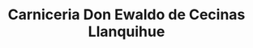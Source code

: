 ---
title: "Carniceria Don Ewaldo de Cecinas Llanquihue"
url: /llanquihue/carniceria-don-ewaldo-de-cecinas-llanquihue/
shop: carnicero
---